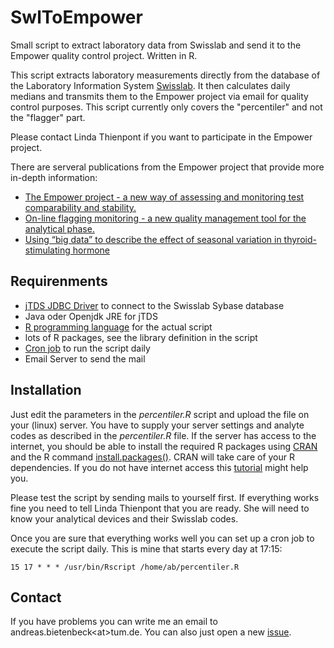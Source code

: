 # SwlToEmpower
Small script to extract laboratory data from Swisslab and send it to the Empower quality control project. Written in R.

This script extracts laboratory measurements directly from the database of the Laboratory Information System [Swisslab](https://www.roche.de/diagnostics/systeme/it-loesungen/swisslab-laborinformationsystem.html#SWISSLAB-Laboratory-Information-System). It then calculates daily medians and transmits them to the Empower project via email for quality control purposes. This script currently only covers the "percentiler" and not the "flagger" part. 

Please contact Linda Thienpont if you want to participate in the Empower project. 

There are serveral publications from the Empower project that provide more in-depth information: 

+ [The Empower project - a new way of assessing and monitoring test comparability and stability.](https://doi.org/10.1515/cclm-2014-0959)
+ [On-line flagging monitoring - a new quality management tool for the analytical phase.](https://doi.org/10.1515/cclm-2015-0066)
+ [Using “big data” to describe the effect of seasonal variation in thyroid-stimulating hormone](https://doi.org/10.1515/cclm-2016-0500)
  

## Requirenments
+ [jTDS JDBC Driver](http://jtds.sourceforge.net/) to connect to the Swisslab Sybase database
+ Java oder Openjdk JRE for jTDS
+ [R programming language](https://www.r-project.org/) for the actual script
+ lots of R packages, see the library definition in the script
+ [Cron job](https://en.wikipedia.org/wiki/Cron) to run the script daily
+ Email Server to send the mail 


## Installation
Just edit the parameters in the *percentiler.R* script and upload the file on your (linux) server. You have to supply your server settings and analyte codes as described in the *percentiler.R* file. If the server has access to the internet, you should be able to install the required R packages using [CRAN](https://cran.r-project.org/) and the R command [install.packages()](https://www.r-bloggers.com/installing-r-packages/). CRAN will take care of your R dependencies. If you do not have internet access this [tutorial](https://www.r-bloggers.com/installing-packages-without-internet/) might help you. 

Please test the script by sending mails to yourself first. If everything works fine you need to tell Linda Thienpont that you are ready. She will need to know your analytical devices and their Swisslab codes. 

Once you are sure that everything works well you can set up a cron job to execute the script daily. This is mine that starts every day at 17:15:
    
    15 17 * * * /usr/bin/Rscript /home/ab/percentiler.R

## Contact
If you have problems you can write me an email to andreas.bietenbeck\<at\>tum.de. You can also just open a new [issue](https://github.com/acnb/SlToPercentiler/issues/new).